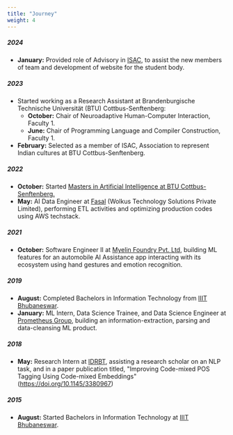 ```yaml
---
title: "Journey"
weight: 4
---
```

##### 2024
* **January:** Provided role of Advisory in [ISAC](http://isacottbus-btu.web.app), to assist the new members of team and development of website for the student body.

##### 2023
* Started working as a Research Assistant at Brandenburgische Technische Universität (BTU) Cottbus-Senftenberg:
    * **October:** Chair of Neuroadaptive Human-Computer Interaction, Faculty 1.
    * **June:** Chair of Programming Language and Compiler Construction, Faculty 1.
* **February:** Selected as a member of ISAC, Association to represent Indian cultures at BTU Cottbus-Senftenberg.

##### 2022
* **October:** Started [Masters in Artificial Intelligence at BTU Cottbus-Senftenberg.](https://www.b-tu.de/en/artificial-intelligence-ms)
* **May:** AI Data Engineer at [Fasal](https://fasal.co/) (Wolkus Technology Solutions Private Limited), performing ETL activities and optimizing production codes using AWS techstack.

##### 2021
* **October:** Software Engineer II at [Myelin Foundry Pvt. Ltd](https://www.myelinfoundry.com/), building ML features for an automobile AI Assistance app interacting with its ecosystem using hand gestures and emotion recognition.

##### 2019
* **August:** Completed Bachelors in Information Technology from [IIIT Bhubaneswar](https://www.iiit-bh.ac.in/).
* **January:** ML Intern, Data Science Trainee, and Data Science Engineer at [Prometheus Group](https://www.prometheusgroup.com/), building an information-extraction, parsing and data-cleansing ML product.

##### 2018
* **May:** Research Intern at [IDRBT](https://www.idrbt.ac.in/), assisting a research scholar on an NLP task, and in a paper publication titled, "Improving Code-mixed POS Tagging Using Code-mixed Embeddings" (https://doi.org/10.1145/3380967)

##### 2015
* **August:** Started Bachelors in Information Technology at [IIIT Bhubaneswar](https://www.iiit-bh.ac.in/).
